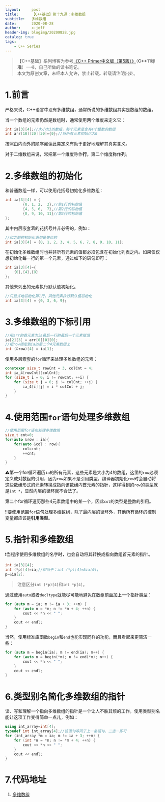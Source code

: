 ```yaml
---
layout:     post
title:      【C++基础】第十九课：多维数组
subtitle:   多维数组
date:       2020-08-28
author:     x-jeff
header-img: blogimg/20200828.jpg
catalog: true
tags:
    - C++ Series
---
```

>【C++基础】系列博客为参考[《C++ Primer中文版（第5版）》](https://www.phei.com.cn/module/goods/wssd_content.jsp?bookid=37655)（**C++11标准**）一书，自己所做的读书笔记。  
>本文为原创文章，未经本人允许，禁止转载。转载请注明出处。

# 1.前言

严格来说，C++语言中没有多维数组，通常所说的多维数组其实是数组的数组。

当一个数组的元素仍然是数组时，通常使用两个维度来定义它：

```c++
int ia[3][4];//大小为3的数组，每个元素是含有4个整数的数组
int arr[10][20][30]={0};//将所有元素初始化为0
```

按照由内而外的顺序阅读此类定义有助于更好地理解其真实含义。

对于二维数组来说，常把第一个维度称作**行**，第二个维度称作**列**。

# 2.多维数组的初始化

和普通数组一样，可以使用花括号初始化多维数组：

```c++
int ia[3][4] = {
        {0, 1, 2,  3},//第1行的初始值
        {4, 5, 6,  7},//第2行的初始值
        {8, 9, 10, 11}//第3行的初始值
};
```

其中内层嵌套着的花括号并非必需的，例如：

```c++
//和之前的初始化语句是等价的
int ia[3][4] = {0, 1, 2, 3, 4, 5, 6, 7, 8, 9, 10, 11};
```

在初始化多维数组时也并非所有元素的值都必须包含在初始化列表之内。如果仅仅想初始化每一行的第一个元素，通过如下的语句即可：

```c++
int ia[3][4]={
	{0},{4},{8}
};
```

其他未列出的元素执行默认值初始化。

```c++
//只显式地初始化第1行，其他元素执行默认值初始化
int ia[3][4] = {0, 3, 6, 9};
```

# 3.多维数组的下标引用

```c++
//用arr的首元素为ia最后一行的最后一个元素赋值
ia[2][3] = arr[0][0][0];
//把row绑定到ia的第二个4元素数组上
int (&row)[4] = ia[1];
```

使用多层嵌套的`for`循环来处理多维数组的元素：

```c++
constexpr size_t rowCnt = 3, colCnt = 4;
int ia_4[rowCnt][colCnt];
for (size_t i = 0; i != rowCnt; ++i) {
    for (size_t j = 0; j != colCnt; ++j) {
        ia_4[i][j] = i * colCnt + j;
    }
}
```

# 4.使用范围`for`语句处理多维数组

```c++
//使用范围for语句处理多维数组
size_t cnt=0;
for(auto &row : ia){
    for(auto &col : row){
        col=cnt;
        ++cnt;
    }
}
```

⚠️第一个for循环遍历`ia`的所有元素，这些元素是大小为4的数组，这里的`row`必须定义成对数组的引用，因为`row`如果不是引用类型，编译器初始化`row`时会自动将这些数组形式的元素转换成指向该数组内首元素的指针，这样得到的`row`的类型就是`int *`，显然内层的循环就不合法了。

第二个for循环遍历那些4元素数组中的某一个，因此`col`的类型是整数的引用。

‼️要使用范围`for`语句处理多维数组，除了最内层的循环外，其他所有循环的控制变量都应该是**引用类型**。

# 5.指针和多维数组

❗️当程序使用多维数组的名字时，也会自动将其转换成指向数组首元素的指针。

```c++
int ia[3][4];
int (*p)[4]=ia;//相当于：int (*p)[4]=&ia[0];
p=&ia[2];
```

>注意区分`int (*p)[4]`和`int *p[4]`。

通过使用`auto`或者`decltype`就能尽可能地避免在数组前面加上一个指针类型：

```c++
for (auto m = ia; m != ia + 3; ++m) {
    for (auto n = *m; n != *m + 4; ++n) {
        cout << *n << " ";
    }
    cout << endl;
}
```

当然，使用标准库函数`begin`和`end`也能实现同样的功能，而且看起来更简洁一些：

```c++
for (auto m = begin(ia); m != end(ia); m++) {
    for (auto n = begin(*m); n != end(*m); n++) {
        cout << *n << " ";
    }
    cout << endl;
}
```

# 6.类型别名简化多维数组的指针

读、写和理解一个指向多维数组的指针是一个让人不胜其烦的工作，使用类型别名能让这项工作变得简单一点儿，例如：

```c++
using int_array=int[4];
typedef int int_array[4];//该语句等同于上一条语句，二选一即可
for (int_array *m = ia; m != ia + 3; ++m) {
    for (int *n = *m; n != *m + 4; ++n) {
        cout << *n << " ";
    }
    cout << endl;
}
```

# 7.代码地址

1. [多维数组](https://github.com/x-jeff/CPlusPlus_Code_Demo/tree/master/Demo19)